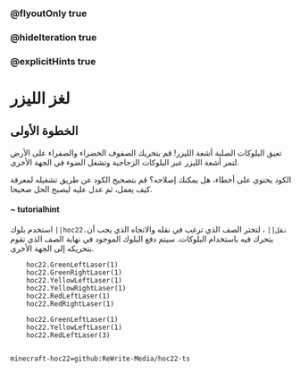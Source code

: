 ### @flyoutOnly true
### @hideIteration true
### @explicitHints true


# لغز الليزر

## الخطوة الأولى
تعيق البلوكات الصلبة أشعة الليزر! قم بتحريك الصفوف الخضراء والصفراء على الأرض لتمر أشعة الليزر عبر البلوكات الزجاجية وتشغل الضوء في الجهة الأخرى.

الكود يحتوي على أخطاء، هل يمكنك إصلاحه؟ قم بتصحيح الكود عن طريق تشغيله لمعرفة كيف يعمل، ثم عدل عليه ليصبح الحل صحيحا.

#### ~ tutorialhint  
استخدم بلوك ``||hoc22.نقل||`` ، لتختر الصف الذي ترغب في نقله والاتجاه الذي يجب أن يتحرك فيه باستخدام البلوكات. سيتم دفع البلوك الموجود في نهاية الصف الذي تقوم بتحريكه إلى الجهة الأخرى.


```ghost
    hoc22.GreenLeftLaser(1)
    hoc22.GreenRightLaser(1)
    hoc22.YellowLeftLaser(1)
    hoc22.YellowRightLaser(1)
    hoc22.RedLeftLaser(1)
    hoc22.RedRightLaser(1)    
```
```template
    hoc22.GreenLeftLaser(1)
    hoc22.YellowLeftLaser(1)
    hoc22.RedLeftLaser(3)
      
```
```package
minecraft-hoc22=github:ReWrite-Media/hoc22-ts
```